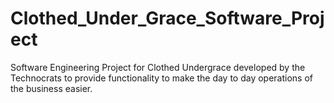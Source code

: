 # Clothed_Under_Grace_Software_Project
 Software Engineering Project for Clothed Undergrace developed by the Technocrats to provide functionality to make the day to day operations of the business easier.
